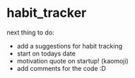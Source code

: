 # habit_tracker


next thing to do:
- add a suggestions for habit tracking
- start on todays date 
- motivation quote on startup! (kaomoji)
- add comments for the code :D
